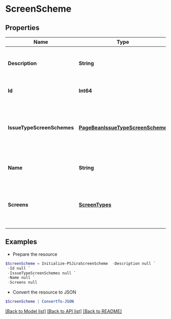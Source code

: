 # ScreenScheme
## Properties

Name | Type | Description | Notes
------------ | ------------- | ------------- | -------------
**Description** | **String** | The description of the screen scheme. | [optional] 
**Id** | **Int64** | The ID of the screen scheme. | [optional] 
**IssueTypeScreenSchemes** | [**PageBeanIssueTypeScreenScheme**](PageBeanIssueTypeScreenScheme.md) | Details of the issue type screen schemes associated with the screen scheme. | [optional] 
**Name** | **String** | The name of the screen scheme. | [optional] 
**Screens** | [**ScreenTypes**](ScreenTypes.md) | The IDs of the screens for the screen types of the screen scheme. | [optional] 

## Examples

- Prepare the resource
```powershell
$ScreenScheme = Initialize-PSJiraScreenScheme  -Description null `
 -Id null `
 -IssueTypeScreenSchemes null `
 -Name null `
 -Screens null
```

- Convert the resource to JSON
```powershell
$ScreenScheme | ConvertTo-JSON
```

[[Back to Model list]](../README.md#documentation-for-models) [[Back to API list]](../README.md#documentation-for-api-endpoints) [[Back to README]](../README.md)

